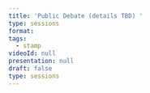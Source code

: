 ```yaml
---
title: 'Public Debate (details TBD) '
type: sessions
format: 
tags:
  - stamp
videoId: null
presentation: null
draft: false
type: sessions
---
```


